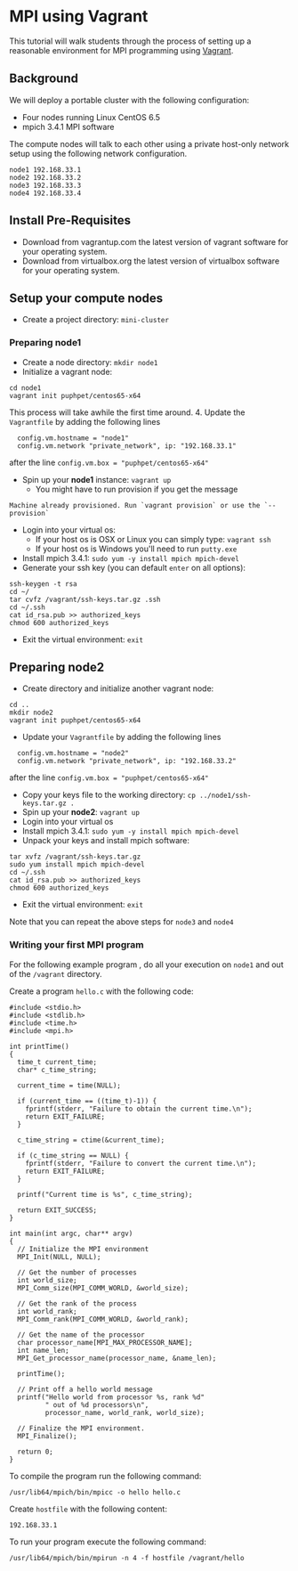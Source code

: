 # MPI using Vagrant

This tutorial will walk students through the process of setting up a reasonable environment for MPI programming using [Vagrant](http://www.vagrantup.com).  

## Background

We will deploy a portable cluster with the following configuration:
* Four nodes running Linux CentOS 6.5
* mpich 3.4.1 MPI software

The compute nodes will talk to each other using a private host-only network setup using the following network configuration.
```
node1 192.168.33.1
node2 192.168.33.2
node3 192.168.33.3
node4 192.168.33.4
```

## Install Pre-Requisites

* Download from vagrantup.com the latest version of vagrant software for your operating system.
* Download from virtualbox.org the latest version of virtualbox software for your operating system.

## Setup your compute nodes

* Create a project directory: `mini-cluster`

### Preparing node1

* Create a node directory: `mkdir node1`
* Initialize a vagrant node: 
```
cd node1
vagrant init puphpet/centos65-x64
```
This process will take awhile the first time around.
4. Update the `Vagrantfile` by adding the following lines
```
  config.vm.hostname = "node1"
  config.vm.network "private_network", ip: "192.168.33.1"
```
after the line `config.vm.box = "puphpet/centos65-x64"`
* Spin up your **node1** instance: `vagrant up`
   * You might have to run provision if you get the message
```
Machine already provisioned. Run `vagrant provision` or use the `--provision`
```
* Login into your virtual os:
   * If your host os is OSX or Linux you can simply type: `vagrant ssh`
   * If your host os is Windows you'll need to run `putty.exe`
* Install mpich 3.4.1: `sudo yum -y install mpich mpich-devel`
* Generate your ssh key (you can default `enter` on all options):
```
ssh-keygen -t rsa
cd ~/
tar cvfz /vagrant/ssh-keys.tar.gz .ssh
cd ~/.ssh
cat id_rsa.pub >> authorized_keys
chmod 600 authorized_keys
```
* Exit the virtual environment: `exit`

## Preparing node2

* Create directory and initialize another vagrant node:
```
cd ..
mkdir node2
vagrant init puphpet/centos65-x64
```
* Update your `Vagrantfile` by adding the following lines
```
  config.vm.hostname = "node2"
  config.vm.network "private_network", ip: "192.168.33.2"
```
after the line `config.vm.box = "puphpet/centos65-x64"`
* Copy your keys file to the working directory: `cp ../node1/ssh-keys.tar.gz .`
* Spin up your **node2**: `vagrant up`
* Login into your virtual os
* Install mpich 3.4.1: `sudo yum -y install mpich mpich-devel`
* Unpack your keys and install mpich software:
```
tar xvfz /vagrant/ssh-keys.tar.gz
sudo yum install mpich mpich-devel
cd ~/.ssh
cat id_rsa.pub >> authorized_keys
chmod 600 authorized_keys
```
* Exit the virtual environment: `exit`

Note that you can repeat the above steps for `node3` and `node4`

### Writing your first MPI program

For the following example program , do all your execution on `node1` and out of the `/vagrant` directory.  

Create a program `hello.c` with the following code:

```
#include <stdio.h>
#include <stdlib.h>
#include <time.h>
#include <mpi.h>

int printTime()
{
  time_t current_time;
  char* c_time_string;

  current_time = time(NULL);

  if (current_time == ((time_t)-1)) {
    fprintf(stderr, "Failure to obtain the current time.\n");
    return EXIT_FAILURE;
  }

  c_time_string = ctime(&current_time);

  if (c_time_string == NULL) {
    fprintf(stderr, "Failure to convert the current time.\n");
    return EXIT_FAILURE;
  }

  printf("Current time is %s", c_time_string);

  return EXIT_SUCCESS;
}

int main(int argc, char** argv) 
{
  // Initialize the MPI environment
  MPI_Init(NULL, NULL);

  // Get the number of processes
  int world_size;
  MPI_Comm_size(MPI_COMM_WORLD, &world_size);

  // Get the rank of the process
  int world_rank;
  MPI_Comm_rank(MPI_COMM_WORLD, &world_rank);

  // Get the name of the processor
  char processor_name[MPI_MAX_PROCESSOR_NAME];
  int name_len;
  MPI_Get_processor_name(processor_name, &name_len);

  printTime();

  // Print off a hello world message
  printf("Hello world from processor %s, rank %d"
         " out of %d processors\n",
         processor_name, world_rank, world_size);

  // Finalize the MPI environment.
  MPI_Finalize();

  return 0;
}
```

To compile the program run the following command:

```
/usr/lib64/mpich/bin/mpicc -o hello hello.c
```

Create `hostfile` with the following content:

```
192.168.33.1
```

To run your program execute the following command:

```
/usr/lib64/mpich/bin/mpirun -n 4 -f hostfile /vagrant/hello
```


